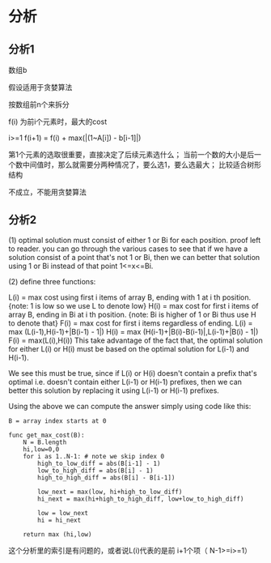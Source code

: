 # 分析

## 分析1
数组b

假设适用于贪婪算法

按数组前n个来拆分

f(i) 为前i个元素时，最大的cost

i>=1
f(i+1) = f(i) + max(|(1~A[i]) - b[i-1]|)

第1个元素的选取很重要，直接决定了后续元素选什么；
当前一个数的大小是后一个数中间值时，那么就需要分两种情况了，要么选1，要么选最大；
比较适合树形结构

不成立，不能用贪婪算法

## 分析2
(1) optimal solution must consist of either 1 or Bi for each position. proof left to reader. you can go through the various cases to see that if we have a solution consist of a point that's not 1 or Bi, then we can better that solution using 1 or Bi instead of that point 1<=x<=Bi.

(2) define three functions:

L(i) = max cost using first i items of array B, ending with 1 at i th position. {note: 1 is low so we use L to denote low}
H(i) = max cost for first i items of array B, ending in Bi at i th position. {note: Bi is higher of 1 or Bi thus use H to denote that}
F(i) = max cost for first i items regardless of ending.
L(i) = max (L(i-1),H(i-1)+|B(i-1) - 1|)
H(i) = max (H(i-1)+|B(i)-B(i-1)|,L(i-1)+|B(i) - 1|)
F(i) = max(L(i),H(i))
This take advantage of the fact that, the optimal solution for either L(i) or H(i) must be based on the optimal solution for L(i-1) and H(i-1).

We see this must be true, since if L(i) or H(i) doesn't contain a prefix that's optimal i.e. doesn't contain either L(i-1) or H(i-1) prefixes, then we can better this solution by replacing it using L(i-1) or H(i-1) prefixes.

Using the above we can compute the answer simply using code like this:

```
B = array index starts at 0

func get_max_cost(B):
	N = B.length
	hi,low=0,0
	for i as 1..N-1: # note we skip index 0
		high_to_low_diff = abs(B[i-1] - 1)
		low_to_high_diff = abs(B[i] - 1)
		high_to_high_diff = abs(B[i] - B[i-1])
		
		low_next = max(low, hi+high_to_low_diff)
		hi_next = max(hi+high_to_high_diff, low+low_to_high_diff)
		
		low = low_next
		hi = hi_next
	
	return max (hi,low)
```

这个分析里的索引是有问题的，或者说L(i)代表的是前 i+1个项（ N-1>=i>=1）
